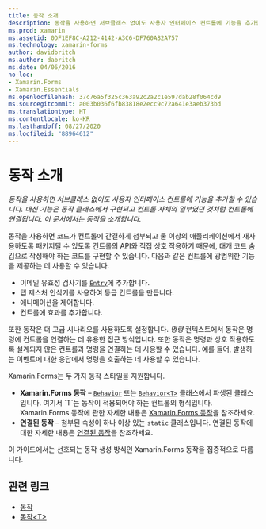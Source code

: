 ```yaml
---
title: 동작 소개
description: 동작을 사용하면 서브클래스 없이도 사용자 인터페이스 컨트롤에 기능을 추가할 수 있습니다. 대신 기능은 동작 클래스에서 구현되고 컨트롤 자체의 일부였던 것처럼 컨트롤에 연결됩니다. 이 문서에서는 동작을 소개합니다.
ms.prod: xamarin
ms.assetid: 0DF1EF8C-A212-4142-A3C6-DF760A82A757
ms.technology: xamarin-forms
author: davidbritch
ms.author: dabritch
ms.date: 04/06/2016
no-loc:
- Xamarin.Forms
- Xamarin.Essentials
ms.openlocfilehash: 37c76a5f325c363a92c2a2c1e597dab28f064cd9
ms.sourcegitcommit: a003b036f6fb83818e2ecc9c72a641e3aeb373bd
ms.translationtype: HT
ms.contentlocale: ko-KR
ms.lasthandoff: 08/27/2020
ms.locfileid: "88964612"
---
```

# <a name="introduction-to-behaviors"></a>동작 소개

_동작을 사용하면 서브클래스 없이도 사용자 인터페이스 컨트롤에 기능을 추가할 수 있습니다. 대신 기능은 동작 클래스에서 구현되고 컨트롤 자체의 일부였던 것처럼 컨트롤에 연결됩니다. 이 문서에서는 동작을 소개합니다._

동작을 사용하면 코드가 컨트롤에 간결하게 첨부되고 둘 이상의 애플리케이션에서 재사용하도록 패키지될 수 있도록 컨트롤의 API와 직접 상호 작용하기 때문에, 대개 코드 숨김으로 작성해야 하는 코드를 구현할 수 있습니다. 다음과 같은 컨트롤에 광범위한 기능을 제공하는 데 사용할 수 있습니다.

- 이메일 유효성 검사기를 [`Entry`](xref:Xamarin.Forms.Entry)에 추가합니다.
- 탭 제스처 인식기를 사용하여 등급 컨트롤을 만듭니다.
- 애니메이션을 제어합니다.
- 컨트롤에 효과를 추가합니다.

또한 동작은 더 고급 시나리오를 사용하도록 설정합니다. *명령* 컨텍스트에서 동작은 명령에 컨트롤을 연결하는 데 유용한 접근 방식입니다. 또한 동작은 명령과 상호 작용하도록 설계되지 않은 컨트롤과 명령을 연결하는 데 사용할 수 있습니다. 예를 들어, 발생하는 이벤트에 대한 응답에서 명령을 호출하는 데 사용할 수 있습니다.

Xamarin.Forms는 두 가지 동작 스타일을 지원합니다.

- **Xamarin.Forms 동작** – [`Behavior`](xref:Xamarin.Forms.Behavior) 또는 [`Behavior<T>`](xref:Xamarin.Forms.Behavior`1) 클래스에서 파생된 클래스입니다. 여기서 `T`는 동작이 적용되어야 하는 컨트롤의 형식입니다. Xamarin.Forms 동작에 관한 자세한 내용은 [Xamarin.Forms 동작](~/xamarin-forms/app-fundamentals/behaviors/creating.md)을 참조하세요.
- **연결된 동작** – 첨부된 속성이 하나 이상 있는 `static` 클래스입니다. 연결된 동작에 대한 자세한 내용은 [연결된 동작](~/xamarin-forms/app-fundamentals/behaviors/attached.md)을 참조하세요.

이 가이드에서는 선호되는 동작 생성 방식인 Xamarin.Forms 동작을 집중적으로 다룹니다.

## <a name="related-links"></a>관련 링크

- [동작](xref:Xamarin.Forms.Behavior)
- [동작&lt;T&gt;](xref:Xamarin.Forms.Behavior`1)
